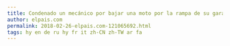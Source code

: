 ```yaml
---
title: Condenado un mecánico por bajar una moto por la rampa de su garaje con el carnet retirado
author: elpais.com
permalink: 2018-02-26-elpais.com-121065692.html
tags: hy en de ru hy fr it zh-CN zh-TW ar fa
---
```



